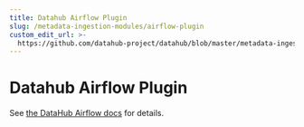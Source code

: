 ```yaml
---
title: Datahub Airflow Plugin
slug: /metadata-ingestion-modules/airflow-plugin
custom_edit_url: >-
  https://github.com/datahub-project/datahub/blob/master/metadata-ingestion-modules/airflow-plugin/README.md
---
```

# Datahub Airflow Plugin

See [the DataHub Airflow docs](/docs/lineage/airflow) for details.

